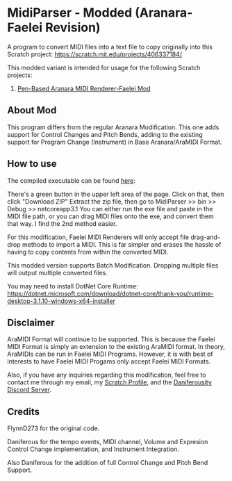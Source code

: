 # MidiParser - Modded (Aranara-Faelei Revision)
A program to convert MIDI files into a text file to copy originally into this Scratch project: https://scratch.mit.edu/projects/406337184/

This modded variant is intended for usage for the following Scratch projects: 
1. [Pen-Based Aranara MIDI Renderer-Faelei Mod](https://daniferous.github.io/aranara-midi-player-sb3/faelei/AMRT%201.5%20Faelei%20MOD%20R3.html)

## About Mod
This program differs from the regular Aranara Modification. This one adds support for Control Changes and Pitch Bends, adding to the existing support for Program Change (Instrument) in Base Aranara/AraMIDI Format.

## How to use
The compiled executable can be found [here](../MidiParser/bin/Release/netcoreapp3.1/publish):

There's a green button in the upper left area of the page. Click on that, then click "Download ZIP" Extract the zip file, then go to MidiParser >> bin >> Debug >> netcoreapp3.1 You can either run the exe file and paste in the MIDI file path, or you can drag MIDI files onto the exe, and convert them that way. I find the 2nd method easier.

For this modification, Faelei MIDI Renderers will only accept file drag-and-drop methods to import a MIDI. This is far simpler and erases the hassle of having to copy contents from within the converted MIDI.

This modded version supports Batch Modification. Dropping multiple files will output multiple converted files.

You may need to install DotNet Core Runtime: https://dotnet.microsoft.com/download/dotnet-core/thank-you/runtime-desktop-3.1.10-windows-x64-installer

## Disclaimer
AraMIDI Format will continue to be supported. This is because the Faelei MIDI Format is simply an extension to the existing AraMIDI format. In theory, AraMIDIs can be run in Faelei MIDI Programs. However, it is with best of interests to have Faelei MIDI Progams only accept Faelei MIDI Formats.

Also, if you have any inquiries regarding this modification, feel free to contact me through my email, my [Scratch Profile](https://scratch.mit.edu/users/OjasnGamer101/), and the [Daniferousity Discord Server](https://discord.gg/kTD8y6YDjJ). 

## Credits
FlynnD273 for the original code.

Daniferous for the tempo events, MIDI channel,  Volume and Expresion Control Change implementation, and Instrument Integration.

Also Daniferous for the addition of full Control Change and Pitch Bend Support.
